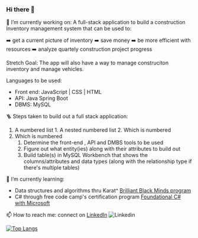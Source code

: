 ### Hi there 👋
🔭 I’m currently working on:
 A full-stack application to build a construction Inventory management system that can be used to:
 
  ➡️ get a current picture of inventory
  ➡️ save money
  ➡️ be more efficient with resources
  ➡️ analyze quartely construction project progress 
 
 Stretch Goal: The app will also have a way to manage construciton inventory and manage vehicles.

 Languages to be used:
  - Front end: JavaScript | CSS | HTML
  - API: Java Spring Boot
  - DBMS: MySQL

🪜 Steps taken to build out a full stack application:
 1. A numbered list
              1. A nested numbered list
              2. Which is numbered
 2. Which is numbered
    1. Determine the front-end , API and DMBS tools to be used
    2. Figure out what entity(ies) along with their attributes to build out
    3. Build table(s) in MySQL Workbench that shows the columns/attributes and data types (along with the relationship type if there's multiple tables)
 
🌱 I’m currently learning:
 - Data structures and algorithms thru Karat^ [Brilliant Black Minds program](https://central.karat.io/users/sign_in?bbm=true&_ga=2.140232059.938155976.1685156593-1002762848.1674590087&&__hstc=264156438.48bf26c9c669a01f3077197121708552.1685156890106.1685156890106.1685159591289.2&__hssc=264156438.1.1685159591289&__hsfp=3742987867&hsutk=48bf26c9c669a01f3077197121708552&contentType=landing-page&_gl=1*1hcpud0*_gcl_au*MTM5ODAwNjI3OC4xNjg1MTU2NTkz) 
 - C# through free code camp's certification program [Foundational C# with Microsoft](https://www.freecodecamp.org/learn/foundational-c-sharp-with-microsoft/write-your-first-code-using-c-sharp/perform-basic-string-formatting-in-c-sharp)
 
📫 How to reach me: connect on [LinkedIn](https://www.linkedin.com/in/fredericasblissett/) ![Linkedin](https://i.stack.imgur.com/gVE0j.png)

[![Top Langs](https://github-readme-stats.vercel.app/api/top-langs/?username=redricasa)](https://github.com/anuraghazra/github-readme-stats)


